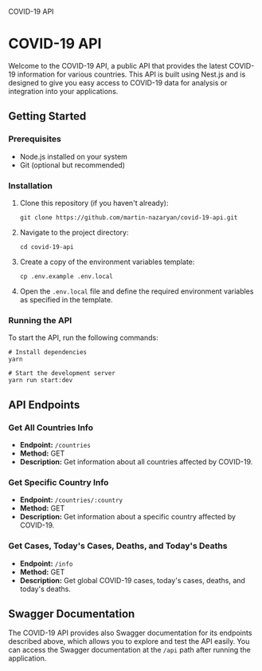 COVID-19 API

COVID-19 API
============

Welcome to the COVID-19 API, a public API that provides the latest COVID-19 information for various countries. This API is built using Nest.js and is designed to give you easy access to COVID-19 data for analysis or integration into your applications.

Getting Started
---------------

### Prerequisites

*   Node.js installed on your system
*   Git (optional but recommended)

### Installation

1.  Clone this repository (if you haven't already):

        git clone https://github.com/martin-nazaryan/covid-19-api.git

2.  Navigate to the project directory:

        cd covid-19-api

3.  Create a copy of the environment variables template:

        cp .env.example .env.local

4.  Open the `.env.local` file and define the required environment variables as specified in the template.

### Running the API

To start the API, run the following commands:

    # Install dependencies
    yarn
    
    # Start the development server
    yarn run start:dev

API Endpoints
-------------

### Get All Countries Info

*   **Endpoint:** `/countries`
*   **Method:** GET
*   **Description:** Get information about all countries affected by COVID-19.

### Get Specific Country Info

*   **Endpoint:** `/countries/:country`
*   **Method:** GET
*   **Description:** Get information about a specific country affected by COVID-19.

### Get Cases, Today's Cases, Deaths, and Today's Deaths

*   **Endpoint:** `/info`
*   **Method:** GET
*   **Description:** Get global COVID-19 cases, today's cases, deaths, and today's deaths.

## Swagger Documentation

The COVID-19 API provides also Swagger documentation for its endpoints described above, which allows you to explore and test the API easily. 
You can access the Swagger documentation at the `/api` path after running the application.
